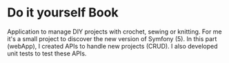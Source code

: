 # Do it yourself Book
Application to manage DIY projects with crochet, sewing or knitting. For me it's a small project to discover the new version of Symfony (5). In this part (webApp), I created APIs to handle new projects (CRUD). I also developed unit tests to test these APIs.
